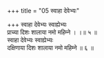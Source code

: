 +++
title = "05 स्वाहा देवेभ्यः"

+++
स्वाहा देवेभ्यः स्वाह्येभ्यः  
प्राच्या दिशः शालाया नमो महिम्ने । ।॥ ५ ॥  
स्वाहा देवेभ्यः स्वाह्येभ्यः  
दक्षिणाया दिशः शालाया नमो महिम्ने ॥ ६ ॥